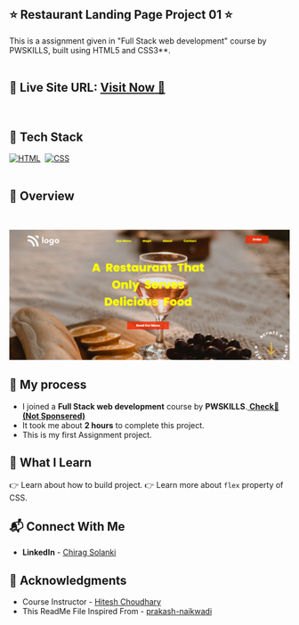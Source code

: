 ## ⭐ Restaurant Landing Page Project 01 ⭐

This is a assignment given in "Full Stack web development" course by PWSKILLS, built using HTML5 and CSS3**.
<br>
<br>

## 📌 **Live Site URL:** <a href="https://chiragsolanki.netlify.app/">**Visit Now** 🚀</a>

<br>

## 📌 Tech Stack

[![HTML](https://img.shields.io/badge/html5%20-%23E34F26.svg?&style=for-the-badge&logo=html5&logoColor=white)](https://github.com/prakash-naikwadi)&nbsp;
[![CSS](https://img.shields.io/badge/css3%20-%231572B6.svg?&style=for-the-badge&logo=css3&logoColor=white)](https://github.com/prakash-naikwadi)&nbsp;
<br>
<br>

## 📌 Overview

<br>

![Alt Image text](/assets/Assignment1.png?raw=true "Optional Title")

## 📌 My process

- I joined a **Full Stack web development** course by **PWSKILLS**.<a href="https://pwskills.com/"> **Check🚀 (Not Sponsered)**</a>
- It took me about **2 hours** to complete this project.
- This is my first Assignment project.

## 📌 What I Learn

👉 Learn about how to build project.
👉 Learn more about `flex` property of CSS.  


## 📬 Connect With Me

- **LinkedIn** - [Chirag Solanki](https://www.linkedin.com/in/chiragagu6/)

## 📌 Acknowledgments

- Course Instructor - [Hitesh Choudhary](https://github.com/hiteshchoudhary)
- This ReadMe File Inspired From - [prakash-naikwadi](https://github.com/prakash-naikwadi/)
